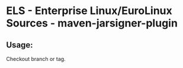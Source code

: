 # ELS - Enterprise Linux/EuroLinux Sources - maven-jarsigner-plugin
 
## Usage:
  Checkout branch or tag.
